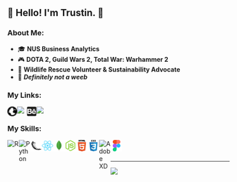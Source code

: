 ## 👋 Hello! I'm Trustin. 👋

### About Me:
- 🎓 **NUS Business Analytics**
- 🎮 **DOTA 2, Guild Wars 2, Total War: Warhammer 2**
- 🐒 **Wildlife Rescue Volunteer & Sustainability Advocate**
- 🙅 **_Definitely not a weeb_**

### My Links:

[<img align="left" width="22px" src="https://raw.githubusercontent.com/iconic/open-iconic/master/svg/globe.svg" />][website]
[<img align="left" width="22px" src="https://cdn.jsdelivr.net/npm/simple-icons@v3/icons/linkedin.svg" />][linkedin]
[<img align="left" width="22px" src="https://raw.githubusercontent.com/devicons/devicon/master/icons/behance/behance-plain.svg" />][behance]
[<img align="left" width="22px" src="https://cdn.jsdelivr.net/npm/simple-icons@v3/icons/instagram.svg" />][instagram]
<br />

### My Skills:

<img align="left" alt="R" width="26px" src="https://upload.wikimedia.org/wikipedia/commons/thumb/1/1b/R_logo.svg/1200px-R_logo.svg.png" />
<img align="left" alt="Python" width="26px" src="https://img.pngio.com/python-png-file-png-mart-python-png-1152_1150.png" />
<img align="left" alt="Flask" width="26px" src="https://raw.githubusercontent.com/devicons/devicon/master/icons/flask/flask-original.svg" />
<img align="left" alt="ReactJS" width="26px" src="https://raw.githubusercontent.com/devicons/devicon/master/icons/react/react-original.svg" />
<img align="left" alt="MongoDB" width="26px" src="https://raw.githubusercontent.com/devicons/devicon/master/icons/mongodb/mongodb-original.svg" />
<img align="left" alt="NodeJS" width="26px" src="https://raw.githubusercontent.com/devicons/devicon/master/icons/nodejs/nodejs-original.svg" />
<img align="left" alt="HTML5" width="26px" src="https://raw.githubusercontent.com/github/explore/80688e429a7d4ef2fca1e82350fe8e3517d3494d/topics/html/html.png" />
<img align="left" alt="CSS3" width="26px" src="https://raw.githubusercontent.com/github/explore/80688e429a7d4ef2fca1e82350fe8e3517d3494d/topics/css/css.png" />
<img align="left" alt="Adobe XD" width="26px" src="https://upload.wikimedia.org/wikipedia/commons/thumb/c/c2/Adobe_XD_CC_icon.svg/1200px-Adobe_XD_CC_icon.svg.png" />
<img align="left" alt="Figma" width="26px" src="https://raw.githubusercontent.com/devicons/devicon/master/icons/figma/figma-original.svg" />


<br />
<br />

---
<img align="left" src="https://github-readme-stats.vercel.app/api?username=trwstin&show_icons=true&hide_border=true" />


[website]: https://trwstin.github.io
[instagram]: https://instagram.com/trwstin
[linkedin]: https://linkedin.com/in/trwstin
[behance]: https://behance.net/trwstin
